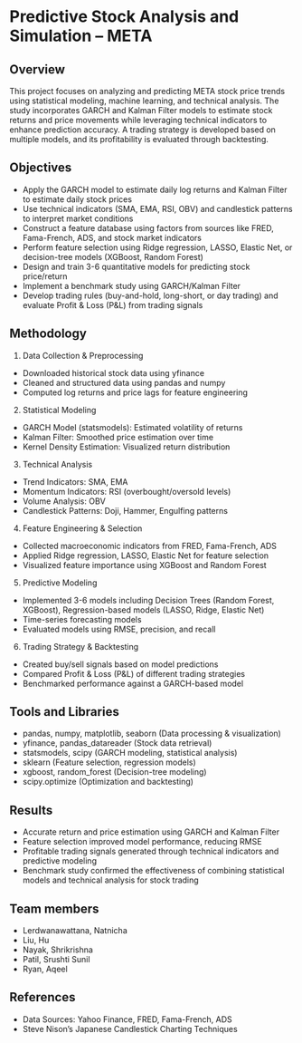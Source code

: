 # Predictive Stock Analysis and Simulation – META

## Overview
This project focuses on analyzing and predicting META stock price trends using statistical modeling, machine learning, and technical analysis. The study incorporates GARCH and Kalman Filter models to estimate stock returns and price movements while leveraging technical indicators to enhance prediction accuracy. A trading strategy is developed based on multiple models, and its profitability is evaluated through backtesting.

## Objectives
* Apply the GARCH model to estimate daily log returns and Kalman Filter to estimate daily stock prices
* Use technical indicators (SMA, EMA, RSI, OBV) and candlestick patterns to interpret market conditions
* Construct a feature database using factors from sources like FRED, Fama-French, ADS, and stock market indicators
* Perform feature selection using Ridge regression, LASSO, Elastic Net, or decision-tree models (XGBoost, Random Forest)
* Design and train 3-6 quantitative models for predicting stock price/return
* Implement a benchmark study using GARCH/Kalman Filter
* Develop trading rules (buy-and-hold, long-short, or day trading) and evaluate Profit & Loss (P&L) from trading signals

## Methodology
1. Data Collection & Preprocessing
* Downloaded historical stock data using yfinance
* Cleaned and structured data using pandas and numpy
* Computed log returns and price lags for feature engineering

2. Statistical Modeling
* GARCH Model (statsmodels): Estimated volatility of returns
* Kalman Filter: Smoothed price estimation over time
* Kernel Density Estimation: Visualized return distribution

3. Technical Analysis
* Trend Indicators: SMA, EMA
* Momentum Indicators: RSI (overbought/oversold levels)
* Volume Analysis: OBV
* Candlestick Patterns: Doji, Hammer, Engulfing patterns

4. Feature Engineering & Selection
* Collected macroeconomic indicators from FRED, Fama-French, ADS
* Applied Ridge regression, LASSO, Elastic Net for feature selection
* Visualized feature importance using XGBoost and Random Forest

5. Predictive Modeling
* Implemented 3-6 models including Decision Trees (Random Forest, XGBoost), Regression-based models (LASSO, Ridge, Elastic Net)
* Time-series forecasting models
* Evaluated models using RMSE, precision, and recall

6. Trading Strategy & Backtesting
* Created buy/sell signals based on model predictions
* Compared Profit & Loss (P&L) of different trading strategies
* Benchmarked performance against a GARCH-based model

## Tools and Libraries
* pandas, numpy, matplotlib, seaborn (Data processing & visualization)
* yfinance, pandas_datareader (Stock data retrieval)
* statsmodels, scipy (GARCH modeling, statistical analysis)
* sklearn (Feature selection, regression models)
* xgboost, random_forest (Decision-tree modeling)
* scipy.optimize (Optimization and backtesting)

## Results
* Accurate return and price estimation using GARCH and Kalman Filter
* Feature selection improved model performance, reducing RMSE
* Profitable trading signals generated through technical indicators and predictive modeling
* Benchmark study confirmed the effectiveness of combining statistical models and technical analysis for stock trading

## Team members
* Lerdwanawattana, Natnicha
* Liu, Hu
* Nayak, Shrikrishna
* Patil, Srushti Sunil
* Ryan, Aqeel

## References
* Data Sources: Yahoo Finance, FRED, Fama-French, ADS
* Steve Nison’s Japanese Candlestick Charting Techniques
